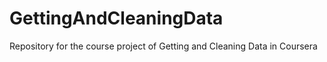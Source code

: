 GettingAndCleaningData
======================

Repository for the course project of Getting and Cleaning Data in Coursera
